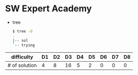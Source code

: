 # SW Expert Academy

* tree
    ```bash
    $ tree -d
    .
    |-- sol
    `-- trying
    ```

| difficulty     | D1   | D2   | D3   | D4   | D5   | D6   | D7   | D8   |
| -------------- | ---- | ---- | ---- | ---- | ---- | ---- | ---- | ---- |
| \# of solution | 4    | 8    | 16   | 5    | 2    | 0    | 0    | 0    |
